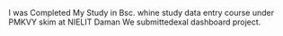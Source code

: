 I was Completed My Study in Bsc.
whine study data entry course under PMKVY skim at NIELIT Daman We submittedexal dashboard project.

